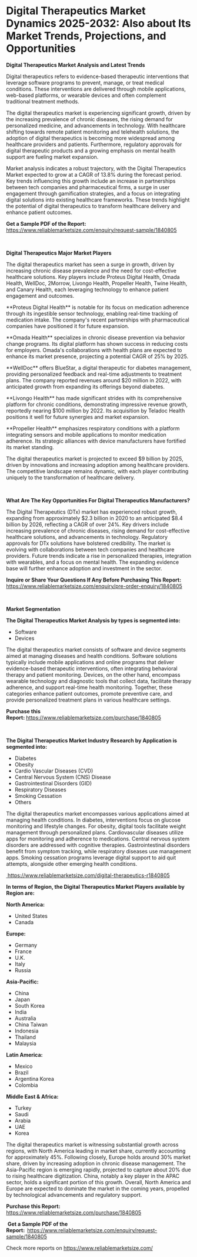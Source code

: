 <p><h1>Digital Therapeutics Market Dynamics 2025-2032: Also about Its Market Trends, Projections, and Opportunities</h1></p><p><strong>Digital Therapeutics Market Analysis and Latest Trends</strong></p>
<p><p>Digital therapeutics refers to evidence-based therapeutic interventions that leverage software programs to prevent, manage, or treat medical conditions. These interventions are delivered through mobile applications, web-based platforms, or wearable devices and often complement traditional treatment methods. </p><p>The digital therapeutics market is experiencing significant growth, driven by the increasing prevalence of chronic diseases, the rising demand for personalized medicine, and advancements in technology. With healthcare shifting towards remote patient monitoring and telehealth solutions, the adoption of digital therapeutics is becoming more widespread among healthcare providers and patients. Furthermore, regulatory approvals for digital therapeutic products and a growing emphasis on mental health support are fueling market expansion.</p><p>Market analysis indicates a robust trajectory, with the Digital Therapeutics Market expected to grow at a CAGR of 13.8% during the forecast period. Key trends influencing this growth include an increase in partnerships between tech companies and pharmaceutical firms, a surge in user engagement through gamification strategies, and a focus on integrating digital solutions into existing healthcare frameworks. These trends highlight the potential of digital therapeutics to transform healthcare delivery and enhance patient outcomes.</p></p>
<p><strong>Get a Sample PDF of the Report:&nbsp;</strong> <a href="https://www.reliablemarketsize.com/enquiry/request-sample/1840805?utm_campaign=2759&utm_medium=2&utm_source=Github&utm_content=ia&utm_term=03032025&utm_id=digital-therapeutics">https://www.reliablemarketsize.com/enquiry/request-sample/1840805</a></p>
<p>&nbsp;</p>
<p><strong>Digital Therapeutics Major Market Players</strong></p>
<p><p>The digital therapeutics market has seen a surge in growth, driven by increasing chronic disease prevalence and the need for cost-effective healthcare solutions. Key players include Proteus Digital Health, Omada Health, WellDoc, 2Morrow, Livongo Health, Propeller Health, Twine Health, and Canary Health, each leveraging technology to enhance patient engagement and outcomes.</p><p>**Proteus Digital Health** is notable for its focus on medication adherence through its ingestible sensor technology, enabling real-time tracking of medication intake. The company's recent partnerships with pharmaceutical companies have positioned it for future expansion.</p><p>**Omada Health** specializes in chronic disease prevention via behavior change programs. Its digital platform has shown success in reducing costs for employers. Omada's collaborations with health plans are expected to enhance its market presence, projecting a potential CAGR of 25% by 2025.</p><p>**WellDoc** offers BlueStar, a digital therapeutic for diabetes management, providing personalized feedback and real-time adjustments to treatment plans. The company reported revenues around $20 million in 2022, with anticipated growth from expanding its offerings beyond diabetes.</p><p>**Livongo Health** has made significant strides with its comprehensive platform for chronic conditions, demonstrating impressive revenue growth, reportedly nearing $100 million by 2022. Its acquisition by Teladoc Health positions it well for future synergies and market expansion.</p><p>**Propeller Health** emphasizes respiratory conditions with a platform integrating sensors and mobile applications to monitor medication adherence. Its strategic alliances with device manufacturers have fortified its market standing.</p><p>The digital therapeutics market is projected to exceed $9 billion by 2025, driven by innovations and increasing adoption among healthcare providers. The competitive landscape remains dynamic, with each player contributing uniquely to the transformation of healthcare delivery.</p></p>
<p>&nbsp;</p>
<p><strong>What Are The Key Opportunities For Digital Therapeutics Manufacturers?</strong></p>
<p><p>The Digital Therapeutics (DTx) market has experienced robust growth, expanding from approximately $2.3 billion in 2020 to an anticipated $8.4 billion by 2026, reflecting a CAGR of over 24%. Key drivers include increasing prevalence of chronic diseases, rising demand for cost-effective healthcare solutions, and advancements in technology. Regulatory approvals for DTx solutions have bolstered credibility. The market is evolving with collaborations between tech companies and healthcare providers. Future trends indicate a rise in personalized therapies, integration with wearables, and a focus on mental health. The expanding evidence base will further enhance adoption and investment in the sector.</p></p>
<p><strong>Inquire or Share Your Questions If Any Before Purchasing This Report:</strong> <a href="https://www.reliablemarketsize.com/enquiry/pre-order-enquiry/1840805?utm_campaign=2759&utm_medium=2&utm_source=Github&utm_content=ia&utm_term=03032025&utm_id=digital-therapeutics">https://www.reliablemarketsize.com/enquiry/pre-order-enquiry/1840805</a></p>
<p>&nbsp;</p>
<p><strong>Market Segmentation</strong></p>
<p><strong>The Digital Therapeutics Market Analysis by types is segmented into:</strong></p>
<p><ul><li>Software</li><li>Devices</li></ul></p>
<p><p>The digital therapeutics market consists of software and device segments aimed at managing diseases and health conditions. Software solutions typically include mobile applications and online programs that deliver evidence-based therapeutic interventions, often integrating behavioral therapy and patient monitoring. Devices, on the other hand, encompass wearable technology and diagnostic tools that collect data, facilitate therapy adherence, and support real-time health monitoring. Together, these categories enhance patient outcomes, promote preventive care, and provide personalized treatment plans in various healthcare settings.</p></p>
<p><strong>Purchase this Report:&nbsp;</strong><a href="https://www.reliablemarketsize.com/purchase/1840805?utm_campaign=2759&utm_medium=2&utm_source=Github&utm_content=ia&utm_term=03032025&utm_id=digital-therapeutics">https://www.reliablemarketsize.com/purchase/1840805</a></p>
<p>&nbsp;</p>
<p><strong>The Digital Therapeutics Market Industry Research by Application is segmented into:</strong></p>
<p><ul><li>Diabetes</li><li>Obesity</li><li>Cardio Vascular Diseases (CVD)</li><li>Central Nervous System (CNS) Disease</li><li>Gastrointestinal Disorders (GID)</li><li>Respiratory Diseases</li><li>Smoking Cessation</li><li>Others</li></ul></p>
<p><p>The digital therapeutics market encompasses various applications aimed at managing health conditions. In diabetes, interventions focus on glucose monitoring and lifestyle changes. For obesity, digital tools facilitate weight management through personalized plans. Cardiovascular diseases utilize apps for monitoring and adherence to medications. Central nervous system disorders are addressed with cognitive therapies. Gastrointestinal disorders benefit from symptom tracking, while respiratory diseases use management apps. Smoking cessation programs leverage digital support to aid quit attempts, alongside other emerging health conditions.</p></p>
<p><a href="https://www.reliablemarketsize.com/digital-therapeutics-r1840805?utm_campaign=2759&utm_medium=2&utm_source=Github&utm_content=ia&utm_term=03032025&utm_id=digital-therapeutics">&nbsp;https://www.reliablemarketsize.com/digital-therapeutics-r1840805</a></p>
<p><strong>In terms of Region, the Digital Therapeutics Market Players available by Region are:</strong></p>
<p>
    <p> <strong> North America: </strong>
        <ul>
            <li>United States</li>
            <li>Canada</li>
        </ul>
        </p> 
    <p> <strong> Europe: </strong>
        <ul>
            <li>Germany</li>
            <li>France</li>
            <li>U.K.</li>
            <li>Italy</li>
            <li>Russia</li>
        </ul>
        </p> 
    <p> <strong> Asia-Pacific: </strong>
        <ul>
            <li>China</li>
            <li>Japan</li>
            <li>South Korea</li>
            <li>India</li>
            <li>Australia</li>
            <li>China Taiwan</li>
            <li>Indonesia</li>
            <li>Thailand</li>
            <li>Malaysia</li>
        </ul>
        </p> 
    <p> <strong> Latin America: </strong>
        <ul>
            <li>Mexico</li>
            <li>Brazil</li>
            <li>Argentina Korea</li>
            <li>Colombia</li>
        </ul>
        </p> 
    <p> <strong> Middle East & Africa: </strong>
        <ul>
            <li>Turkey</li>
            <li>Saudi</li>
            <li>Arabia</li>
            <li>UAE</li>
            <li>Korea</li>
        </ul>
    </p>
    </p>
<p><p>The digital therapeutics market is witnessing substantial growth across regions, with North America leading in market share, currently accounting for approximately 45%. Following closely, Europe holds around 30% market share, driven by increasing adoption in chronic disease management. The Asia-Pacific region is emerging rapidly, projected to capture about 20% due to rising healthcare digitization. China, notably a key player in the APAC sector, holds a significant portion of this growth. Overall, North America and Europe are expected to dominate the market in the coming years, propelled by technological advancements and regulatory support.</p></p>
<p><strong>Purchase this Report: </strong><a href="https://www.reliablemarketsize.com/purchase/1840805?utm_campaign=2759&utm_medium=2&utm_source=Github&utm_content=ia&utm_term=03032025&utm_id=digital-therapeutics">https://www.reliablemarketsize.com/purchase/1840805</a></p>
<p>&nbsp;<strong>Get a Sample PDF of the Report:&nbsp;&nbsp;</strong><a href="https://www.reliablemarketsize.com/enquiry/request-sample/1840805?utm_campaign=2759&utm_medium=2&utm_source=Github&utm_content=ia&utm_term=03032025&utm_id=digital-therapeutics">https://www.reliablemarketsize.com/enquiry/request-sample/1840805</a></p>
<p><strong></strong></p>
<p>Check more reports on <a href="https://www.reliablemarketsize.com/?utm_campaign=2759&utm_medium=2&utm_source=Github&utm_content=ia&utm_term=03032025&utm_id=digital-therapeutics">https://www.reliablemarketsize.com/</a></p>